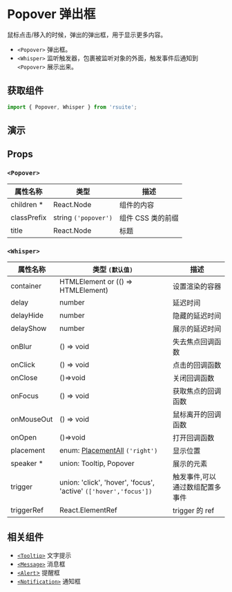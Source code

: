# Popover 弹出框

鼠标点击/移入的时候，弹出的弹出框，用于显示更多内容。

- `<Popover>` 弹出框。
- `<Whisper>` 监听触发器，包裹被监听对象的外面，触发事件后通知到 `<Popover>` 展示出来。

## 获取组件

```js
import { Popover, Whisper } from 'rsuite';
```

## 演示

<!--{demo}-->

## Props

### `<Popover>`

| 属性名称    | 类型                 | 描述              |
| ----------- | -------------------- | ----------------- |
| children \* | React.Node           | 组件的内容        |
| classPrefix | string `('popover')` | 组件 CSS 类的前缀 |
| title       | React.Node           | 标题              |

### `<Whisper>`

| 属性名称   | 类型 `(默认值)`                                                  | 描述                            |
| ---------- | ---------------------------------------------------------------- | ------------------------------- |
| container  | HTMLElement or (() => HTMLElement)                               | 设置渲染的容器                  |
| delay      | number                                                           | 延迟时间                        |
| delayHide  | number                                                           | 隐藏的延迟时间                  |
| delayShow  | number                                                           | 展示的延迟时间                  |
| onBlur     | () => void                                                       | 失去焦点回调函数                |
| onClick    | () => void                                                       | 点击的回调函数                  |
| onClose    | ()=>void                                                         | 关闭回调函数                    |
| onFocus    | () => void                                                       | 获取焦点的回调函数              |
| onMouseOut | () => void                                                       | 鼠标离开的回调函数              |
| onOpen     | ()=>void                                                         | 打开回调函数                    |
| placement  | enum: [PlacementAll](#types) `('right')`                         | 显示位置                        |
| speaker \* | union: Tooltip, Popover                                          | 展示的元素                      |
| trigger    | union: 'click', 'hover', 'focus', 'active' `(['hover','focus'])` | 触发事件,可以通过数组配置多事件 |
| triggerRef | React.ElementRef                                                 | trigger 的 ref                  |

## 相关组件

- [`<Tooltip>`](./tooltip) 文字提示
- [`<Message>`](./message) 消息框
- [`<Alert`>](./alert) 提醒框
- [`<Notification>`](./notification) 通知框

